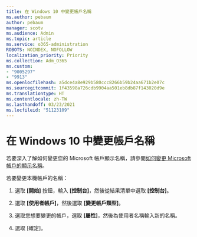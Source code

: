 ```yaml
---
title: 在 Windows 10 中變更帳戶名稱
ms.author: pebaum
author: pebaum
manager: scotv
ms.audience: Admin
ms.topic: article
ms.service: o365-administration
ROBOTS: NOINDEX, NOFOLLOW
localization_priority: Priority
ms.collection: Adm_O365
ms.custom:
- "9005297"
- "9913"
ms.openlocfilehash: a5dce4a8e929b580ccc8266b59b24aa671b2e07c
ms.sourcegitcommit: 1f43598a726cdb9904aa501eb8db87f143020d9e
ms.translationtype: HT
ms.contentlocale: zh-TW
ms.lasthandoff: 03/23/2021
ms.locfileid: "51123109"
---
```

# <a name="change-account-name-in-windows-10"></a>在 Windows 10 中變更帳戶名稱

若要深入了解如何變更您的 Microsoft 帳戶顯示名稱，請參閱[如何變更 Microsoft 帳戶的顯示名稱](https://support.microsoft.com/account-billing/how-to-change-your-microsoft-account-display-name-917b1d70-5915-d04e-243a-a618f96ef1d5)。

若要變更本機帳戶的名稱：

1. 選取 **[開始]** 按鈕，輸入 **[控制台]**，然後從結果清單中選取 **[控制台]**。

1. 選取 **[使用者帳戶]**，然後選取 **[變更帳戶類型]**。

1. 選取您想要變更的帳戶，選取 **[屬性]**，然後為使用者名稱輸入新的名稱。

1. 選取 [確定]。
